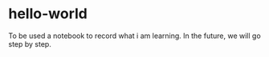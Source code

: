 # hello-world
To be used a notebook to record what i am learning.
In the future, we will go step by step.
